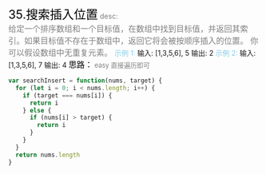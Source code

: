 <font color=black size=5>35.搜索插入位置</font>
<font color=gray>desc:<br></font>
<font color=gray size=3>
给定一个排序数组和一个目标值，在数组中找到目标值，并返回其索引。如果目标值不存在于数组中，返回它将会被按顺序插入的位置。
你可以假设数组中无重复元素。
</font>
<font color=skyblue>示例 1:</font>
<font >
输入: [1,3,5,6], 5
输出: 2
</font>
<font color=skyblue>示例 2:</font>
<font background=gray>
输入: [1,3,5,6], 7
输出: 4
<font color=black size=3>
思路：</font><font color=gray size=2>
easy 直接遍历即可
</font>

```javascript
var searchInsert = function(nums, target) {
  for (let i = 0; i < nums.length; i++) {
    if (target === nums[i]) {
      return i
    } else {
      if (nums[i] > target) {
        return i
      }
    }
  }
  return nums.length
}
```

